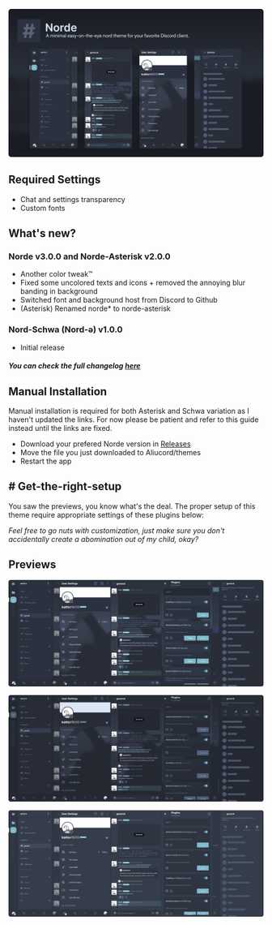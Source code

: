 ![title-preview](previews/title.png)

## Required Settings
- Chat and settings transparency 
- Custom fonts

## What's new?
### Norde v3.0.0 and Norde-Asterisk v2.0.0
- Another color tweak™
- Fixed some uncolored texts and icons + removed the annoying blur banding in background
- Switched font and background host from Discord to Github
- (Asterisk) Renamed norde* to norde-asterisk
### Nord-Schwa (Nord-ə) v1.0.0
- Initial release
##### You can check the full changelog [here](https://github.com/kartoflu/norde/blob/main/CHANGELOG.md)

## Manual Installation
Manual installation is required for both Asterisk and Schwa variation as I haven't updated the links. For now please be patient and refer to this guide instead until the links are fixed.
- Download your prefered Norde version in [Releases](https://github.com/kartoflu/norde/releases/tag/v1.0.0)
- Move the file you just downloaded to Aliucord/themes
- Restart the app

## # Get-the-right-setup
You saw the previews, you know what's the deal. The proper setup of this theme require appropriate settings of these plugins below:

*Feel free to go nuts with customization, just make sure you don't accidentally create a abomination out of my child, okay?*

## Previews
![norde-preview](previews/norde-preview.png)

![asterisk-preview](previews/asterisk-preview.png)

![schwa-preview](previews/schwa-preview.png)
